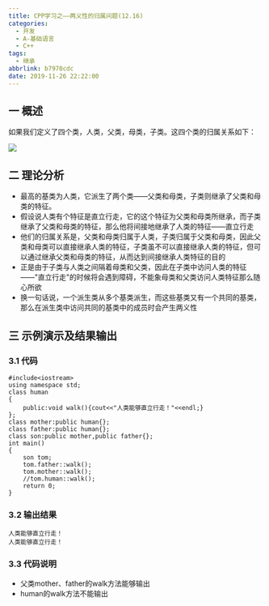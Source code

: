 ```yaml
---
title: CPP学习之——两义性的归属问题(12.16)
categories:
  - 开发
  - A-基础语言
  - C++
tags:
  - 继承
abbrlink: b7970cdc
date: 2019-11-26 22:22:00
---
```

## 一 概述

如果我们定义了四个类，人类，父类，母类，子类。这四个类的归属关系如下：  

![][1]

<!--more-->

## 二 理论分析

* 最高的基类为人类，它派生了两个类——父类和母类，子类则继承了父类和母类的特征。
* 假设说人类有个特征是直立行走，它的这个特征为父类和母类所继承，而子类继承了父类和母类的特征，那么他将间接地继承了人类的特征——直立行走
* 他们的归属关系是，父类和母类归属于人类，子类归属于父类和母类，因此父类和母类可以直接继承人类的特征，子类虽不可以直接继承人类的特征，但可以通过继承父类和母类的特征，从而达到间接继承人类特征的目的
* 正是由于子类与人类之间隔着母类和父类，因此在子类中访问人类的特征——"直立行走"的时候将会遇到障碍，不能象母类和父类访问人类特征那么随心所欲
* 换一句话说，一个派生类从多个基类派生，而这些基类又有一个共同的基类，那么在派生类中访问共同的基类中的成员时会产生两义性

## 三 示例演示及结果输出

### 3.1 代码

```
#include<iostream>
using namespace std;
class human
{
	public:void walk(){cout<<"人类能够直立行走！"<<endl;}
};
class mother:public human{};
class father:public human{};
class son:public mother,public father{};
int main()
{
	son tom;
	tom.father::walk();
	tom.mother::walk();
	//tom.human::walk();
	return 0;
}
```

### 3.2 输出结果

```
人类能够直立行走！
人类能够直立行走！
```

### 3.3 代码说明

* 父类mother、father的walk方法能够输出
* human的walk方法不能输出



[1]:https://raw.githubusercontent.com/PGzxc/CDN/master/blog-image/cpp-more-parent-extends.png